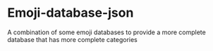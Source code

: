 # Emoji-database-json
A combination of some emoji databases to provide a more complete database that has more complete categories
